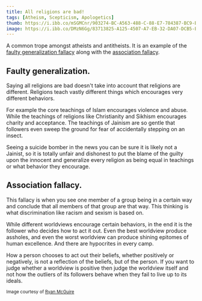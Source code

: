 ```yaml
---
title: All religions are bad!
tags: [Atheism, Scepticism, Apologetics]
thumb: https://i.ibb.co/mSGMCnr/903274-BC-A563-488-C-88-E7-784387-BC9-BD4.jpg
image: https://i.ibb.co/DMzN6Gg/83713825-A125-4507-A7-EB-32-DA07-DCB5-E3.jpg
---
```

A common trope amongst atheists and antitheists. It is an example of the [faulty generalization fallacy](https://en.m.wikipedia.org/wiki/Faulty_generalization) along with the [association fallacy](https://en.m.wikipedia.org/wiki/Association_fallacy). 

## Faulty generalization.

Saying all religions are bad doesn't take into account that religions are different. Religions teach vastly different things which encourages very different behaviors. 

For example the core teachings of Islam encourages violence and abuse. While the teachings of religions like Christianity and Sikhism encourages charity and acceptance. The teachings of Jainism are so gentle that followers even sweep the ground for fear of accidentally stepping on an insect. 

Seeing a suicide bomber in the news you can be sure it is likely not a Jainist, so it is totally unfair and dishonest to put the blame of the guilty upon the innocent and generalize every religion as being equal in teachings or what behavior they encourage.

## Association fallacy. 

This fallacy is when you see one member of a group being in a certain way and conclude that all members of that group are that way. This thinking is what discrimination like racism and sexism is based on. 

While different worldviews encourage certain behaviors, in the end it is the follower who decides how to act it out. Even the best worldview produce assholes, and even the worst worldview can produce shining epitomes of human excellence. And there are hypocrites in every camp. 

How a person chooses to act out their beliefs, whether positively or negatively, is not a reflection of the beliefs, but of the person. If you want to judge whether a worldview is positive then judge the worldview itself and not how the outliers of its followers behave when they fail to live up to its ideals.

<small> Image courtesy of [Ryan McGuire](https://pixabay.com/users/ryanmcguire-123690/) </small>
